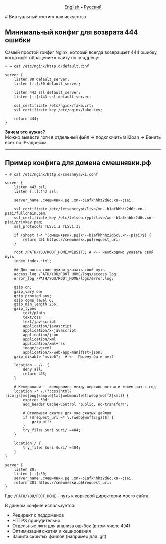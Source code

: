 
<p align="center">
  <a href="README.md">English</a> • 
  <a href="README_ru.md">Русский</a>
</p>
# Виртуальный хостинг как искусство

## Минимальный конфиг для возврата 444 ошибки

Самый простой конфиг Nginx, который всегда возвращает 444 ошибку, когда идёт обращение к сайту по ip-адресу:

```nginx
~ → cat /etc/nginx/http.d/default.conf

server {
    listen 80 default_server;
    listen [::]:80 default_server;

    listen 443 ssl default_server;
    listen [::]:443 ssl default_server;

    ssl_certificate /etc/nginx/fake.crt;
    ssl_certificate_key /etc/nginx/fake.key;

    return 444;
}
```

**Зачем это нужно?**  
Можно вывести логи в отдельный файл → подключить fail2ban → Банить всех по IP-адресам.

---

## Пример конфига для домена смешнявки.рф

```nginx
~ # cat /etc/nginx/http.d/smeshnyavki.conf

server {  
    listen 443 ssl;  
    listen [::]:443 ssl;  

    server_name .смешнявки.рф .xn--b1afkhhhz2d6c.xn--p1ai;  

    ssl_certificate /etc/letsencrypt/live/xn--b1afkhhhz2d6c.xn--p1ai/fullchain.pem;  
    ssl_certificate_key /etc/letsencrypt/live/xn--b1afkhhhz2d6c.xn--p1ai/privkey.pem;  
    ssl_protocols TLSv1.2 TLSv1.3;  

    if ($host !~* ^(смешнявки\.рф|xn--b1afkhhhz2d6c\.xn--p1ai)$) {  
        return 301 https://смешнявки.рф$request_uri;  
    }  

    root /PATH/YOU/ROOT_HOME/WEBSITE; # <-- необходимо указать свой путь  
    index index.html;  

    ## Для логов тоже нужно указать свой путь
    access_log /PATH/YOU/ROOT_HOME/logs/access.log;
    error_log /PATH/YOU/ROOT_HOME/logs/error.log;

    gzip on;  
    gzip_vary on;  
    gzip_proxied any;  
    gzip_comp_level 6;  
    gzip_min_length 256;  
    gzip_types  
        text/plain  
        text/css  
        text/javascript  
        application/javascript  
        application/x-javascript  
        application/json  
        application/xml  
        application/xml+rss  
        image/svg+xml  
        application/x-web-app-manifest+json;  
    gzip_disable "msie6";  # <-- Почему бы и нет?

    location ~ /\. {  
        deny all;  
        return 403;  
    }  

    # Кеширование - компромисс между версионностью и кешем раз в год
    location ~* \.(?:css|html?|ico|js|md|png|sample|txt|webmanifest|webp|woff2|xml)$ {  
        expires 30d;  
        add_header Cache-Control "public, no-transform";  

        # Отключаем сжатие для уже сжатых файлов
        if ($request_uri ~* \.(webp|woff2|gz)$) {  
            gzip off;  
        }  
        try_files $uri $uri/ =404;  
    }  

    location / {  
        try_files $uri $uri/ =404;  
    }  
}  

server {  
    listen 80;  
    listen [::]:80;  
    server_name .смешнявки.рф .xn--b1afkhhhz2d6c.xn--p1ai;  
    return 301 https://смешнявки.рф$request_uri;
}
```

Где `/PATH/YOU/ROOT_HOME` - путь к корневой директории моего сайта.

В данном конфиге используется:
- Редирект с поддоменов
- HTTPS принудительно
- Отдельные логи для анализа ошибок (в том числе 404)
- Оптимизация сжатия и кеширования
- Защита скрытых файлов (например для .git)